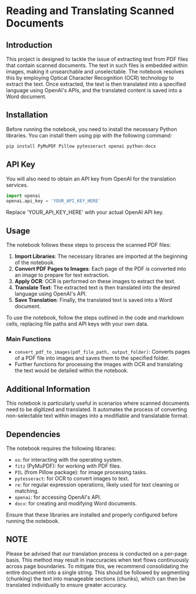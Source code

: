 # Reading and Translating Scanned Documents

## Introduction
This project is designed to tackle the issue of extracting text from PDF files that contain scanned documents. The text in such files is embedded within images, making it unsearchable and unselectable. The notebook resolves this by employing Optical Character Recognition (OCR) technology to extract the text. Once extracted, the text is then translated into a specified language using OpenAI's APIs, and the translated content is saved into a Word document.

## Installation
Before running the notebook, you need to install the necessary Python libraries. You can install them using pip with the following command:

```bash
pip install PyMuPDF Pillow pytesseract openai python-docx
```

## API Key
You will also need to obtain an API key from OpenAI for the translation services.

```python
import openai
openai.api_key = 'YOUR_API_KEY_HERE'
```
Replace 'YOUR_API_KEY_HERE' with your actual OpenAI API key.

## Usage
The notebook follows these steps to process the scanned PDF files:

1. **Import Libraries**: The necessary libraries are imported at the beginning of the notebook.
2. **Convert PDF Pages to Images**: Each page of the PDF is converted into an image to prepare for text extraction.
3. **Apply OCR**: OCR is performed on these images to extract the text.
4. **Translate Text**: The extracted text is then translated into the desired language using OpenAI's API.
5. **Save Translation**: Finally, the translated text is saved into a Word document.

To use the notebook, follow the steps outlined in the code and markdown cells, replacing file paths and API keys with your own data.

### Main Functions
- `convert_pdf_to_images(pdf_file_path, output_folder)`: Converts pages of a PDF file into images and saves them to the specified folder.
- Further functions for processing the images with OCR and translating the text would be detailed within the notebook.

## Additional Information
This notebook is particularly useful in scenarios where scanned documents need to be digitized and translated. It automates the process of converting non-selectable text within images into a modifiable and translatable format.

## Dependencies
The notebook requires the following libraries:

- `os`: for interacting with the operating system.
- `fitz` (PyMuPDF): for working with PDF files.
- `PIL` (from Pillow package): for image processing tasks.
- `pytesseract`: for OCR to convert images to text.
- `re`: for regular expression operations, likely used for text cleaning or matching.
- `openai`: for accessing OpenAI's API.
- `docx`: for creating and modifying Word documents.

Ensure that these libraries are installed and properly configured before running the notebook.

## NOTE
Please be advised that our translation process is conducted on a per-page basis. This method may result in inaccuracies when text flows continuously across page boundaries. To mitigate this, we recommend consolidating the entire document into a single string. This should be followed by segmenting (chunking) the text into manageable sections (chunks), which can then be translated individually to ensure greater accuracy.